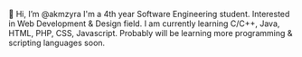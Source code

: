 👋 Hi, I’m @akmzyra
I'm a 4th year Software Engineering student. 
Interested in Web Development & Design field.
I am currently learning C/C++, Java, HTML, PHP, CSS, Javascript. Probably will be learning more programming & scripting languages soon.

<!---
akmzyra/akmzyra is a ✨ special ✨ repository because its `README.md` (this file) appears on your GitHub profile.
You can click the Preview link to take a look at your changes.
--->
